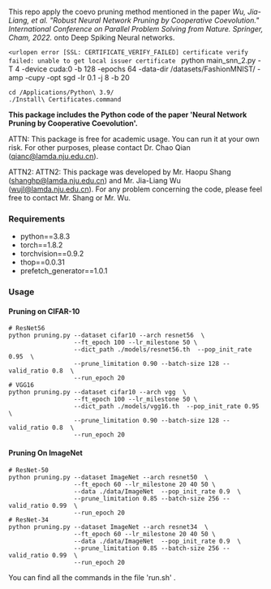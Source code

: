 
This repo apply the coevo pruning method mentioned in the paper *Wu, Jia-Liang, et al. "Robust Neural Network Pruning by Cooperative Coevolution." International Conference on Parallel Problem Solving from Nature. Springer, Cham, 2022.* onto Deep Spiking Neural networks.










```<urlopen error [SSL: CERTIFICATE_VERIFY_FAILED] certificate verify failed: unable to get local issuer certificate ```
python main_snn_2.py -T 4 -device cuda:0 -b 128 -epochs 64 -data-dir /datasets/FashionMNIST/ -amp -cupy -opt sgd -lr 0.1 -j 8 -b 20
```
cd /Applications/Python\ 3.9/
./Install\ Certificates.command
```
**This package includes the Python code of the paper 'Neural Network Pruning by Cooperative Coevolution'.** 

ATTN: This package is free for academic usage. You can run it at your own risk. For other purposes, please contact Dr. Chao Qian (qianc@lamda.nju.edu.cn).

ATTN2: ATTN2: This package was developed by Mr. Haopu Shang (shanghp@lamda.nju.edu.cn) and Mr. Jia-Liang Wu (wujl@lamda.nju.edu.cn). For any problem concerning the code, please feel free to contact Mr. Shang or Mr. Wu.

### Requirements

- python==3.8.3
- torch==1.8.2
- torchvision==0.9.2 
- thop==0.0.31
- prefetch_generator==1.0.1


### Usage
#### Pruning on CIFAR-10

```shell
# ResNet56
python pruning.py --dataset cifar10 --arch resnet56  \
                  --ft_epoch 100 --lr_milestone 50 \
                  --dict_path ./models/resnet56.th  --pop_init_rate 0.95  \
                  --prune_limitation 0.90 --batch-size 128 --valid_ratio 0.8  \
                  --run_epoch 20
# VGG16
python pruning.py --dataset cifar10 --arch vgg  \
                  --ft_epoch 100 --lr_milestone 50 \
                  --dict_path ./models/vgg16.th  --pop_init_rate 0.95  \
                  --prune_limitation 0.90 --batch-size 128 --valid_ratio 0.8  \
                  --run_epoch 20
```

#### Pruning On ImageNet

```shell
# ResNet-50
python pruning.py --dataset ImageNet --arch resnet50  \
                  --ft_epoch 60 --lr_milestone 20 40 50 \
                  --data ./data/ImageNet  --pop_init_rate 0.9  \
                  --prune_limitation 0.85 --batch-size 256 --valid_ratio 0.99  \
                  --run_epoch 20
# ResNet-34
python pruning.py --dataset ImageNet --arch resnet34  \
                  --ft_epoch 60 --lr_milestone 20 40 50 \
                  --data ./data/ImageNet  --pop_init_rate 0.9  \
                  --prune_limitation 0.85 --batch-size 256 --valid_ratio 0.99  \
                  --run_epoch 20
```

You can find all the commands in the file 'run.sh' .
